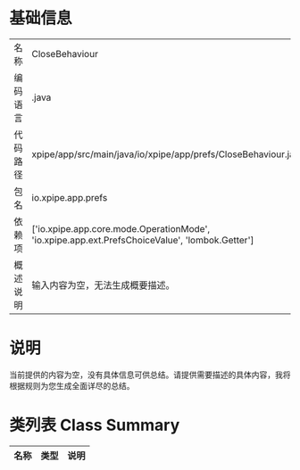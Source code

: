 # 基础信息

|      |      |
|------|------|
| 名称 | CloseBehaviour |
| 编码语言 | .java |
| 代码路径 | xpipe/app/src/main/java/io/xpipe/app/prefs/CloseBehaviour.java |
| 包名 | io.xpipe.app.prefs |
| 依赖项 | ['io.xpipe.app.core.mode.OperationMode', 'io.xpipe.app.ext.PrefsChoiceValue', 'lombok.Getter'] |
| 概述说明 | 输入内容为空，无法生成概要描述。 |

# 说明

当前提供的内容为空，没有具体信息可供总结。请提供需要描述的具体内容，我将根据规则为您生成全面详尽的总结。

# 类列表 Class Summary

| 名称   | 类型  | 说明 |
|-------|------|-------------|




